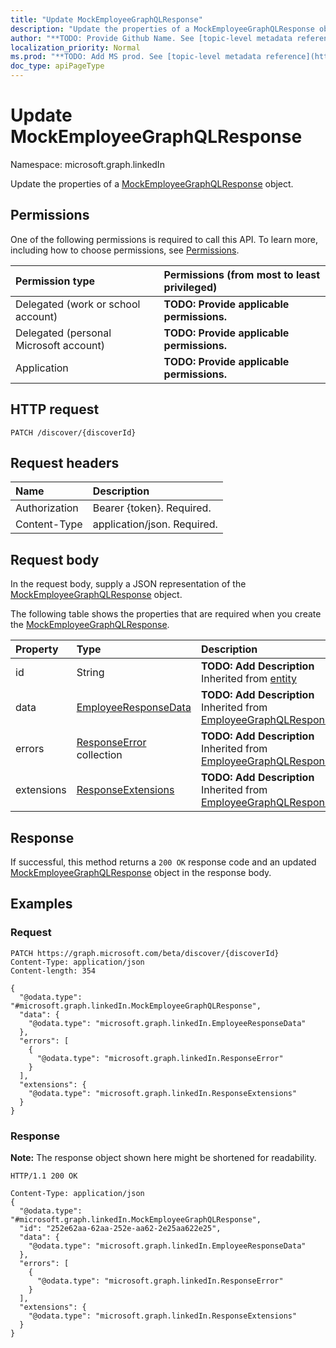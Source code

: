 ```yaml
---
title: "Update MockEmployeeGraphQLResponse"
description: "Update the properties of a MockEmployeeGraphQLResponse object."
author: "**TODO: Provide Github Name. See [topic-level metadata reference](https://msgo.azurewebsites.net/add/document/guidelines/metadata.html#topic-level-metadata)**"
localization_priority: Normal
ms.prod: "**TODO: Add MS prod. See [topic-level metadata reference](https://msgo.azurewebsites.net/add/document/guidelines/metadata.html#topic-level-metadata)**"
doc_type: apiPageType
---
```


# Update MockEmployeeGraphQLResponse
Namespace: microsoft.graph.linkedIn

Update the properties of a [MockEmployeeGraphQLResponse](../resources/linkedin-mockemployeegraphqlresponse.md) object.

## Permissions
One of the following permissions is required to call this API. To learn more, including how to choose permissions, see [Permissions](/graph/permissions-reference).

|Permission type|Permissions (from most to least privileged)|
|:---|:---|
|Delegated (work or school account)|**TODO: Provide applicable permissions.**|
|Delegated (personal Microsoft account)|**TODO: Provide applicable permissions.**|
|Application|**TODO: Provide applicable permissions.**|

## HTTP request

<!-- {
  "blockType": "ignored"
}
-->
``` http
PATCH /discover/{discoverId}
```

## Request headers
|Name|Description|
|:---|:---|
|Authorization|Bearer {token}. Required.|
|Content-Type|application/json. Required.|

## Request body
In the request body, supply a JSON representation of the [MockEmployeeGraphQLResponse](../resources/linkedin-mockemployeegraphqlresponse.md) object.

The following table shows the properties that are required when you create the [MockEmployeeGraphQLResponse](../resources/linkedin-mockemployeegraphqlresponse.md).

|Property|Type|Description|
|:---|:---|:---|
|id|String|**TODO: Add Description** Inherited from [entity](../resources/linkedin-entity.md)|
|data|[EmployeeResponseData](../resources/linkedin-employeeresponsedata.md)|**TODO: Add Description** Inherited from [EmployeeGraphQLResponse](../resources/linkedin-employeegraphqlresponse.md)|
|errors|[ResponseError](../resources/linkedin-responseerror.md) collection|**TODO: Add Description** Inherited from [EmployeeGraphQLResponse](../resources/linkedin-employeegraphqlresponse.md)|
|extensions|[ResponseExtensions](../resources/linkedin-responseextensions.md)|**TODO: Add Description** Inherited from [EmployeeGraphQLResponse](../resources/linkedin-employeegraphqlresponse.md)|



## Response

If successful, this method returns a `200 OK` response code and an updated [MockEmployeeGraphQLResponse](../resources/linkedin-mockemployeegraphqlresponse.md) object in the response body.

## Examples

### Request
<!-- {
  "blockType": "request",
  "name": "update_mockemployeegraphqlresponse"
}
-->
``` http
PATCH https://graph.microsoft.com/beta/discover/{discoverId}
Content-Type: application/json
Content-length: 354

{
  "@odata.type": "#microsoft.graph.linkedIn.MockEmployeeGraphQLResponse",
  "data": {
    "@odata.type": "microsoft.graph.linkedIn.EmployeeResponseData"
  },
  "errors": [
    {
      "@odata.type": "microsoft.graph.linkedIn.ResponseError"
    }
  ],
  "extensions": {
    "@odata.type": "microsoft.graph.linkedIn.ResponseExtensions"
  }
}
```


### Response
**Note:** The response object shown here might be shortened for readability.
<!-- {
  "blockType": "response",
  "truncated": true
}
-->
``` http
HTTP/1.1 200 OK

Content-Type: application/json
{
  "@odata.type": "#microsoft.graph.linkedIn.MockEmployeeGraphQLResponse",
  "id": "252e62aa-62aa-252e-aa62-2e25aa622e25",
  "data": {
    "@odata.type": "microsoft.graph.linkedIn.EmployeeResponseData"
  },
  "errors": [
    {
      "@odata.type": "microsoft.graph.linkedIn.ResponseError"
    }
  ],
  "extensions": {
    "@odata.type": "microsoft.graph.linkedIn.ResponseExtensions"
  }
}
```

